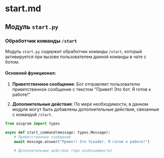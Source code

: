 # start.md

## Модуль `start.py`

### Обработчик команды `/start`

Модуль `start.py` содержит обработчик команды `/start`, который активируется при вызове пользователем данной команды в чате с ботом.

#### Основной функционал:

1. **Приветственное сообщение**: Бот отправляет пользователю приветственное сообщение с текстом "Привет! Это бот. Я готов к работе!"

2. **Дополнительные действия**: По мере необходимости, в данном модуле могут быть добавлены дополнительные действия, связанные с командой `/start`.

```python
from aiogram import types

async def start_command(message: types.Message):
    # Приветственное сообщение
    await message.answer("Привет! Это YLoader. Я готов к работе!")

    # Дополнительные действия (при необходимости)
```
